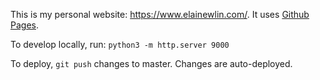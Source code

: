 This is my personal website: https://www.elainewlin.com/. It uses [Github Pages](https://pages.github.com/).

To develop locally, run:
`python3 -m http.server 9000`

To deploy, `git push` changes to master. Changes are auto-deployed. 

